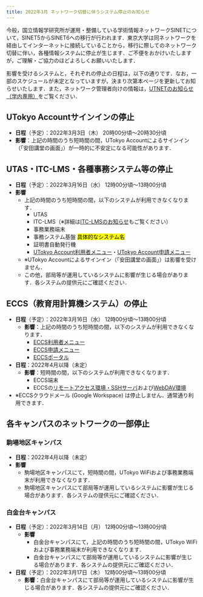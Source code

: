 ```yaml
---
title: 2022年3月 ネットワーク切替に伴うシステム停止のお知らせ
---
```


今般，国立情報学研究所が運用・整備している学術情報ネットワークSINETについて，SINET5からSINET6への移行が行われます．東京大学は同ネットワークを経由してインターネットに接続していることから，移行に際してのネットワーク切替に伴い，各種情報システムに停止が生じます．ご不便をおかけいたしますが，ご理解・ご協力のほどよろしくお願いいたします．

影響を受けるシステムと，それぞれの停止の日程は，以下の通りです．なお，一部のスケジュールが未定となっていますが，決まり次第本ページを更新してお知らせいたします．また，ネットワーク管理者向けの情報は，[UTNETのお知らせ（学内専用）](https://www.nc.u-tokyo.ac.jp/internal-only/sinet6)をご覧ください．

## UTokyo Accountサインインの停止

- **日程**（予定）：2022年3月3日（木） 20時00分頃～20時30分頃
- **影響**：上記の時間のうち短時間の間，UTokyo Accountによるサインイン（「安田講堂の画面」）が一時的に不安定になる可能性があります．

## UTAS・ITC-LMS・各種事務システム等の停止

- **日程**（予定）：2022年3月16日（水） 12時00分頃～13時00分頃
- **影響**
    - 上記の時間のうち短時間の間，以下のシステムが利用できなくなります．
        - UTAS
        - ITC-LMS（※詳細は[ITC-LMSのお知らせ](https://www.ecc.u-tokyo.ac.jp/announcement/2022/02/04_3402.html)もご覧ください）
        - 事務業務端末
        - 事務システム基盤 <mark>具体的なシステム名</mark>
        - 証明書自動発行機
        - [UTokyo Account利用者メニュー](https://utacm.adm.u-tokyo.ac.jp/webmtn/LoginServlet)・[UTokyo Account申請メニュー](https://utacm.adm.u-tokyo.ac.jp/idworkflow/servlet?login)
    - ※UTokyo Accountによるサインイン（「安田講堂の画面」）は影響を受けません．
    - この他，部局等が運用しているシステムに影響が生じる場合があります．各システムの提供元にご確認ください．

## ECCS（教育用計算機システム）の停止

- **日程**（予定）：2022年3月16日（水） 12時00分頃～13時00分頃
    - **影響**：上記の時間のうち短時間の間，以下のシステムが利用できなくなります．
        - [ECCS利用者メニュー](https://idm.ecc.u-tokyo.ac.jp/webmtn/)
        - [ECCS申請メニュー](https://idm.ecc.u-tokyo.ac.jp/idworkflow/)
        - [ECCSポータル](https://portal.ecc.u-tokyo.ac.jp/)
- **日程**：2022年4月以降（未定）
    - **影響**：<!--上記の時間のうち-->短時間の間，以下のシステムが利用できなくなります．
        - ECCS端末
        - ECCSの[リモートアクセス環境・SSHサーバ](https://www.ecc.u-tokyo.ac.jp/system/outside.html)および[WebDAV環境](https://www.ecc.u-tokyo.ac.jp/system/network_storage.html)
- ※ECCSクラウドメール (Google Workspace) は停止しません．通常通り利用できます．

<!-- 詳細は[ECCSのお知らせ](https://www.ecc.u-tokyo.ac.jp/...)もご覧ください．-->

## 各キャンパスのネットワークの一部停止

### 駒場地区キャンパス

- **日程**：2022年4月以降（未定）
- **影響**
    - 駒場地区キャンパスにて，<!--上記の時間のうち-->短時間の間，UTokyo WiFiおよび事務業務端末が利用できなくなります．
    - 駒場地区キャンパスにて部局等が運用しているシステムに影響が生じる場合があります．各システムの提供元にご確認ください．

### 白金台キャンパス

- **日程**（予定）：2022年3月14日（月） 12時00分頃～13時00分頃
    - **影響**
        - 白金台キャンパスにて，上記の時間のうち短時間の間，UTokyo WiFiおよび事務業務端末が利用できなくなります．
        - 白金台キャンパスにて部局等が運用しているシステムに影響が生じる場合があります．各システムの提供元にご確認ください．
- **日程**（予定）：2022年3月17日（木） 12時00分頃～13時00分頃
    - **影響**：白金台キャンパスにて部局等が運用しているシステムに影響が生じる場合があります．各システムの提供元にご確認ください．
